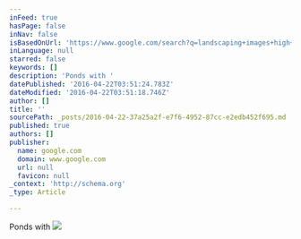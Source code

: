 ```yaml
---
inFeed: true
hasPage: false
inNav: false
isBasedOnUrl: 'https://www.google.com/search?q=landscaping+images+high+quality&espv=2&biw=1920&bih=1019&tbm=isch&imgil=pJcrhSAW4eVP4M%253A%253BRBIIXcGR6MVkGM%253Bhttp%25253A%25252F%25252Fwww.nwlandscapegardeners.co.uk%25252F&source=iu&pf=m&fir=pJcrhSAW4eVP4M%253A%252CRBIIXcGR6MVkGM%252C_&usg=__g75onm1Hne5G2LGG0C34kg2T3CU%3D&dpr=1&ved=0ahUKEwiTocufqaHMAhVFg4MKHT37CvcQyjcILA&ei=AZ0ZV9OcCcWGjgS99qu4Dw#imgrc=pJcrhSAW4eVP4M%3A'
inLanguage: null
starred: false
keywords: []
description: 'Ponds with '
datePublished: '2016-04-22T03:51:24.783Z'
dateModified: '2016-04-22T03:51:18.746Z'
author: []
title: ''
sourcePath: _posts/2016-04-22-37a25a2f-e7f6-4952-87cc-e2edb452f695.md
published: true
authors: []
publisher:
  name: google.com
  domain: www.google.com
  url: null
  favicon: null
_context: 'http://schema.org'
_type: Article

---
```

Ponds with ![](http://www.nwlandscapegardeners.co.uk/images/p4.jpg)